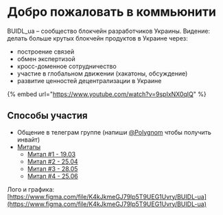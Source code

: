 # Добро пожаловать в коммьюнити

BUIDL\_ua – сообщество блокчейн разработчиков Украины. Видение: делать больше крутых блокчейн продуктов в Украине  через:

* построение связей
* обмен экспертизой
* кросс-доменное сотрудничество
* участие в глобальном движении \(хакатоны, обcуждение\)
* развитие ценностей децентрализации в Украине

{% embed url="https://www.youtube.com/watch?v=9spIxNX0qIQ" %}

## Способы участия

* Общение в телеграм группе \(напиши [@Polygnom](https://t.me//Polygnom) чтобы получить инвайт\)
* [Митапы](meetups/)
  * [Митап \#1 - 19.03](meetups/meetup-19.03.md)
  * [Митап \#2 - 25.04](meetups/meetup-25.04.md)
  * [Митап \#3 - 28.05](meetups/meetup-3-28.05.md)
  * [Митап \#4 - 25.06](meetups/meetup-4-5.25/)

Лого и графика: [https://www.figma.com/file/K4kJkmeGJ79lp5T9UEG1Uvry/BUIDL-ua](https://www.figma.com/file/K4kJkmeGJ79lp5T9UEG1Uvry/BUIDL-ua)

